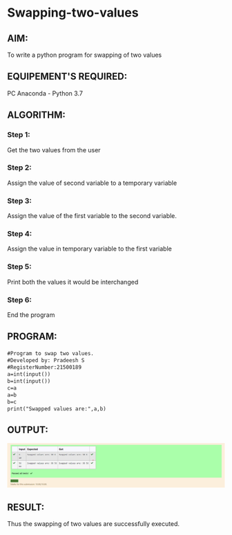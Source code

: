 # Swapping-two-values
## AIM:
To write a python program for swapping of two values
## EQUIPEMENT'S REQUIRED: 
PC
Anaconda - Python 3.7
## ALGORITHM: 
### Step 1:
Get the two values from the user
### Step 2: 
Assign the value of second variable to a temporary variable 
### Step 3: 
Assign the value of the first variable to the second variable.
### Step 4:  
Assign the value in temporary variable to the first variable
### Step 5: 
Print both the values it would be interchanged
### Step 6: 
End the program
## PROGRAM:
```
#Program to swap two values.
#Developed by: Pradeesh S
#RegisterNumber:21500189
a=int(input())
b=int(input())
c=a
a=b
b=c
print("Swapped values are:",a,b)
```
## OUTPUT:
![](output.png)


## RESULT:
Thus the swapping of two values are successfully executed.



